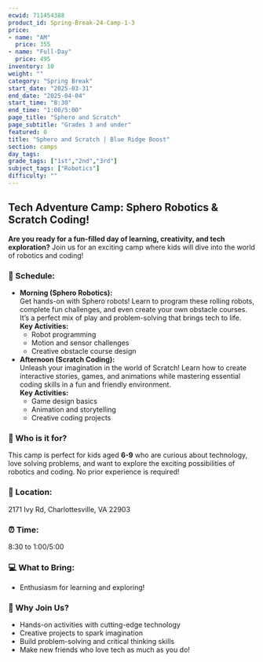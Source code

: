 ```yaml
---
ecwid: 711454388
product_id: Spring-Break-24-Camp-1-3
price:
- name: "AM"
  price: 355
- name: "Full-Day"
  price: 495
inventory: 10
weight: ""
category: "Spring Break"
start_date: "2025-03-31"
end_date: "2025-04-04"
start_time: "8:30"
end_time: "1:00/5:00"
page_title: "Sphero and Scratch"
page_subtitle: "Grades 3 and under"
featured: 0
title: "Sphero and Scratch | Blue Ridge Boost"
section: camps
day_tags: 
grade_tags: ["1st","2nd","3rd"]
subject_tags: ["Robotics"]
difficulty: ""
---
```

<h2><strong>Tech Adventure Camp: Sphero Robotics & Scratch Coding!</strong></h2> <p><strong>Are you ready for a fun-filled day of learning, creativity, and tech exploration?</strong> Join us for an exciting camp where kids will dive into the world of robotics and coding!</p> <h3><strong>📅 Schedule:</strong></h3> <ul> <li><strong>Morning (Sphero Robotics):</strong><br> Get hands-on with Sphero robots! Learn to program these rolling robots, complete fun challenges, and even create your own obstacle courses. It’s a perfect mix of play and problem-solving that brings tech to life.<br> <strong>Key Activities:</strong> <ul> <li>Robot programming</li> <li>Motion and sensor challenges</li> <li>Creative obstacle course design</li> </ul> </li> <li><strong>Afternoon (Scratch Coding):</strong><br> Unleash your imagination in the world of Scratch! Learn how to create interactive stories, games, and animations while mastering essential coding skills in a fun and friendly environment.<br> <strong>Key Activities:</strong> <ul> <li>Game design basics</li> <li>Animation and storytelling</li> <li>Creative coding projects</li> </ul> </li> </ul> <h3><strong>🎯 Who is it for?</strong></h3> <p>This camp is perfect for kids aged <strong>6</strong><strong>-9</strong> who are curious about technology, love solving problems, and want to explore the exciting possibilities of robotics and coding. No prior experience is required!</p> <h3><strong>📍 Location:</strong></h3> <p>2171 Ivy Rd, Charlottesville, VA 22903</p> <h3><strong>⏰ Time:</strong></h3> <p>8:30 to 1:00/5:00</p> <h3><strong>💻 What to Bring:</strong></h3><ul> <li>Enthusiasm for learning and exploring!</li> </ul> <h3><strong>🌟 Why Join Us?</strong></h3> <ul> <li>Hands-on activities with cutting-edge technology</li> <li>Creative projects to spark imagination</li> <li>Build problem-solving and critical thinking skills</li> <li>Make new friends who love tech as much as you do!</li></ul>
